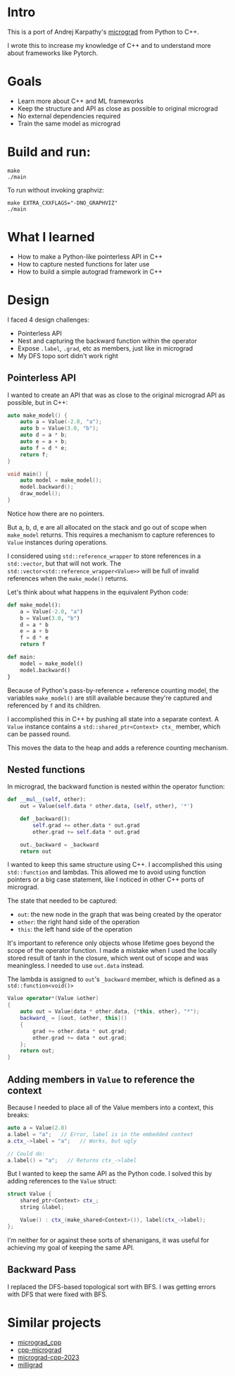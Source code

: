 # Intro
This is a port of Andrej Karpathy's [micrograd](https://github.com/karpathy/micrograd)
from Python to C++.

I wrote this to increase my knowledge of C++ and to understand more about
frameworks like Pytorch.

# Goals
* Learn more about C++ and ML frameworks
* Keep the structure and API as close as possible to original micrograd
* No external dependencies required
* Train the same model as micrograd

# Build and run:

```
make
./main
```

To run without invoking graphviz:

```
make EXTRA_CXXFLAGS="-DNO_GRAPHVIZ"
./main
```

# What I learned

* How to make a Python-like pointerless API in C++
* How to capture nested functions for later use
* How to build a simple autograd framework in C++

# Design

I faced 4 design challenges:

* Pointerless API
* Nest and capturing the backward function within the operator
* Expose `.label`, `.grad`, etc as members, just like in micrograd
* My DFS topo sort didn't work right

## Pointerless API

I wanted to create an API that was as close to the original micrograd API as
possible, but in C++:

```c++
auto make_model() {
    auto a = Value(-2.0, "a");
    auto b = Value(3.0, "b");
    auto d = a * b;
    auto e = a + b;
    auto f = d * e;
    return f;
}

void main() {
    auto model = make_model();
    model.backward();
    draw_model();
}
```

Notice how there are no pointers.

But a, b, d, e are all allocated on the stack and go out of scope when
`make_model` returns. This requires a mechanism to capture references to `Value`
instances during operations.

I considered using `std::reference_wrapper` to store references in a
`std::vector`, but that will not work. The
`std::vector<std::reference_wrapper<Value>>` will be full of invalid
references when the `make_mode()` returns.

Let's think about what happens in the equivalent Python code:

```python
def make_model():
    a = Value(-2.0, "a")
    b = Value(3.0, "b")
    d = a * b
    e = a + b
    f = d * e
    return f

def main:
    model = make_model()
    model.backward()
}
```

Because of Python's pass-by-reference + reference counting model, the
variables `make_model()` are still available because they're captured and
referenced by `f` and its children.

I accomplished this in C++ by pushing all state into a separate context.
A `Value` instance contains a `std::shared_ptr<Context> ctx_` member, which
can be passed round.

This moves the data to the heap and adds a reference counting mechanism.

## Nested functions

In micrograd, the backward function is nested within the operator function:

```python
def __mul__(self, other):
    out = Value(self.data * other.data, (self, other), '*')

    def _backward():
        self.grad += other.data * out.grad
        other.grad += self.data * out.grad

    out._backward = _backward
    return out
```

I wanted to keep this same structure using C++. I accomplished this using
`std::function` and lambdas. This allowed me to avoid using function pointers
 or a big case statement, like I noticed in other C++ ports of micrograd.

The state that needed to be captured:
* `out`: the new node in the graph that was being created by the operator
* `other`: the right hand side of the operation
* `this`: the left hand side of the operation

It's important to reference only objects whose lifetime goes beyond the scope
of the operator function. I made a mistake when I used the locally stored result
of tanh in the closure, which went out of scope and was meaningless. I needed
to use `out.data` instead.

The lambda is assigned to `out`'s `_backward` member, which is defined as
a `std::function<void()>`

```c++
Value operator*(Value &other)
{
    auto out = Value(data * other.data, {*this, other}, "*");
    backward_ = [&out, &other, this]()
    {
        grad += other.data * out.grad;
        other.grad += data * out.grad;
    };
    return out;
}
```

## Adding members in `Value` to reference the context

Because I needed to place all of the Value members into a context, this breaks:

```c++
auto a = Value(2.0)
a.label = "a";   // Error, label is in the embedded context
a.ctx_->label = "a";   // Works, but ugly

// Could do:
a.label() = "a";   // Returns ctx_->label
```

But I wanted to keep the same API as the Python code. I solved this by adding
references to the `Value` struct:

```c++
struct Value {
    shared_ptr<Context> ctx_;
    string &label;

    Value() : ctx_(make_shared<Context>()), label(ctx_->label);
};
```

I'm neither for or against these sorts of shenanigans, it was useful for
achieving my goal of keeping the same API.

## Backward Pass

I replaced the DFS-based topological sort with BFS. I was getting errors with
DFS that were fixed with BFS.

# Similar projects

* [micrograd_cpp](https://github.com/Jac-Zac/micrograd_cpp/)
* [cpp-micrograd](https://github.com/10-zin/cpp-micrograd)
* [micrograd-cpp-2023](https://github.com/kfish/micrograd-cpp-2023)
* [milligrad](https://github.com/NerusSkyhigh/milligrad.cpp)